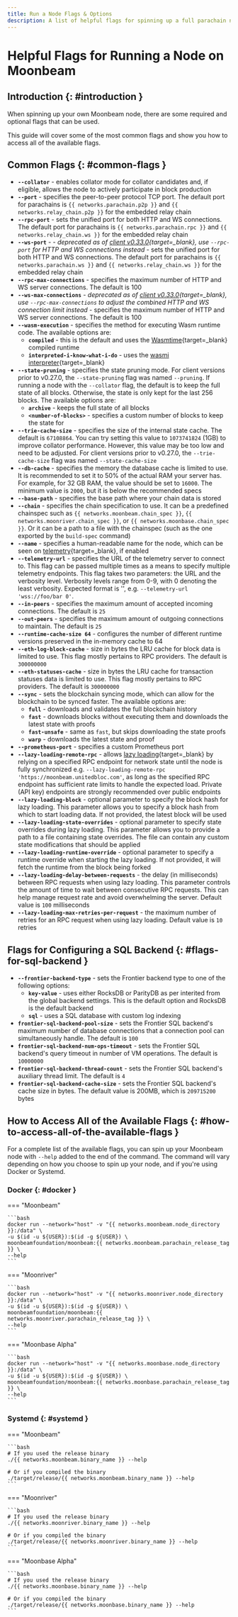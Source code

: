 ```yaml
---
title: Run a Node Flags & Options
description: A list of helpful flags for spinning up a full parachain node on Moonbeam. Also learn how to access all of the flags available for node operators.
---
```


# Helpful Flags for Running a Node on Moonbeam

## Introduction {: #introduction }

When spinning up your own Moonbeam node, there are some required and optional flags that can be used.

This guide will cover some of the most common flags and show you how to access all of the available flags.

## Common Flags {: #common-flags }

- **`--collator`** - enables collator mode for collator candidates and, if eligible, allows the node to actively participate in block production
- **`--port`** - specifies the peer-to-peer protocol TCP port. The default port for parachains is `{{ networks.parachain.p2p }}` and `{{ networks.relay_chain.p2p }}` for the embedded relay chain
- **`--rpc-port`** - sets the unified port for both HTTP and WS connections. The default port for parachains is `{{ networks.parachain.rpc }}` and `{{ networks.relay_chain.ws }}` for the embedded relay chain
- **`--ws-port`** - - *deprecated as of [client v0.33.0](https://github.com/moonbeam-foundation/moonbeam/releases/tag/v0.33.0){target=\_blank}, use `--rpc-port` for HTTP and WS connections instead* - sets the unified port for both HTTP and WS connections. The default port for parachains is `{{ networks.parachain.ws }}`  and `{{ networks.relay_chain.ws }}` for the embedded relay chain
- **`--rpc-max-connections`** - specifies the maximum number of HTTP and WS server connections. The default is 100
- **`--ws-max-connections`** - *deprecated as of [client v0.33.0](https://github.com/moonbeam-foundation/moonbeam/releases/tag/v0.33.0){target=\_blank}, use `--rpc-max-connections` to adjust the combined HTTP and WS connection limit instead* - specifies the maximum number of HTTP and WS server connections. The default is 100
- **`--wasm-execution`** - specifies the method for executing Wasm runtime code. The available options are:
    - **`compiled`** - this is the default and uses the [Wasmtime](https://github.com/paritytech/wasmtime){target=\_blank} compiled runtime
    - **`interpreted-i-know-what-i-do`** - uses the [wasmi interpreter](https://github.com/wasmi-labs/wasmi){target=\_blank}
- **`--state-pruning`** - specifies the state pruning mode. For client versions prior to v0.27.0, the `--state-pruning` flag was named `--pruning`. If running a node with the `--collator` flag, the default is to keep the full state of all blocks. Otherwise, the state is only kept for the last 256 blocks. The available options are:
    - **`archive`** - keeps the full state of all blocks
    - **`<number-of-blocks>`** - specifies a custom number of blocks to keep the state for
- **`--trie-cache-size`** - specifies the size of the internal state cache. The default is `67108864`. You can try setting this value to `1073741824` (1GB) to improve collator performance. However, this value may be too low and need to be adjusted. For client versions prior to v0.27.0, the `--trie-cache-size` flag was named `--state-cache-size`
- **`--db-cache`** - specifies the memory the database cache is limited to use. It is recommended to set it to 50% of the actual RAM your server has. For example, for 32 GB RAM, the value should be set to `16000`. The minimum value is `2000`, but it is below the recommended specs
- **`--base-path`** - specifies the base path where your chain data is stored
- **`--chain`** - specifies the chain specification to use. It can be a predefined chainspec such as `{{ networks.moonbeam.chain_spec }}`, `{{ networks.moonriver.chain_spec }}`, or `{{ networks.moonbase.chain_spec }}`. Or it can be a path to a file with the chainspec (such as the one exported by the `build-spec` command)
- **`--name`** - specifies a human-readable name for the node, which can be seen on [telemetry](https://telemetry.polkadot.io){target=\_blank}, if enabled
- **`--telemetry-url`** - specifies the URL of the telemetry server to connect to. This flag can be passed multiple times as a means to specify multiple telemetry endpoints. This flag takes two parameters: the URL and the verbosity level. Verbosity levels range from 0-9, with 0 denoting the least verbosity. Expected format is '<URL VERBOSITY>', e.g. `--telemetry-url 'wss://foo/bar 0'`.
- **`--in-peers`** - specifies the maximum amount of accepted incoming connections. The default is `25`
- **`--out-peers`** - specifies the maximum amount of outgoing connections to maintain. The default is `25`
- **`--runtime-cache-size 64`** - configures the number of different runtime versions preserved in the in-memory cache to 64
- **`--eth-log-block-cache`** - size in bytes the LRU cache for block data is limited to use. This flag mostly pertains to RPC providers. The default is `300000000`
- **`--eth-statuses-cache`** - size in bytes the LRU cache for transaction statuses data is limited to use. This flag mostly pertains to RPC providers. The default is `300000000`
- **`--sync`** - sets the blockchain syncing mode, which can allow for the blockchain to be synced faster. The available options are:
    - **`full`** - downloads and validates the full blockchain history
    - **`fast`** - downloads blocks without executing them and downloads the latest state with proofs
    - **`fast-unsafe`** - same as `fast`, but skips downloading the state proofs
    - **`warp`** - downloads the latest state and proof
- **`--prometheus-port`** - specifies a custom Prometheus port
- **`--lazy-loading-remote-rpc`** - allows [lazy loading](/node-operators/networks/run-a-node/overview/#lazy-loading){target=\_blank} by relying on a specified RPC endpoint for network state until the node is fully synchronized e.g. `--lazy-loading-remote-rpc 'https://moonbeam.unitedbloc.com'`, as long as the specified RPC endpoint has sufficient rate limits to handle the expected load. Private (API key) endpoints are strongly recommended over public endpoints
- **`--lazy-loading-block`** - optional parameter to specify the block hash for lazy loading. This parameter allows you to specify a block hash from which to start loading data. If not provided, the latest block will be used
- **`--lazy-loading-state-overrides`** - optional parameter to specify state overrides during lazy loading. This parameter allows you to provide a path to a file containing state overrides. The file can contain any custom state modifications that should be applied
- **`--lazy-loading-runtime-override`** - optional parameter to specify a runtime override when starting the lazy loading. If not provided, it will fetch the runtime from the block being forked
- **`--lazy-loading-delay-between-requests`** - the delay (in milliseconds) between RPC requests when using lazy loading. This parameter controls the amount of time to wait between consecutive RPC requests. This can help manage request rate and avoid overwhelming the server. Default value is `100` milliseconds
- **`--lazy-loading-max-retries-per-request`** - the maximum number of retries for an RPC request when using lazy loading. Default value is `10` retries

## Flags for Configuring a SQL Backend {: #flags-for-sql-backend }

- **`--frontier-backend-type`** - sets the Frontier backend type to one of the following options:
    - **`key-value`** - uses either RocksDB or ParityDB as per interited from the global backend settings. This is the default option and RocksDB is the default backend
    - **`sql`** - uses a SQL database with custom log indexing
- **`frontier-sql-backend-pool-size`** - sets the Frontier SQL backend's maximum number of database connections that a connection pool can simultaneously handle. The default is `100`
- **`frontier-sql-backend-num-ops-timeout`** - sets the Frontier SQL backend's query timeout in number of VM operations. The default is `10000000`
- **`frontier-sql-backend-thread-count`** - sets the Frontier SQL backend's auxiliary thread limit. The default is `4`
- **`frontier-sql-backend-cache-size`** - sets the Frontier SQL backend's cache size in bytes. The default value is 200MB, which is `209715200` bytes

## How to Access All of the Available Flags {: #how-to-access-all-of-the-available-flags }

For a complete list of the available flags, you can spin up your Moonbeam node with `--help` added to the end of the command. The command will vary depending on how you choose to spin up your node, and if you're using Docker or Systemd.

### Docker {: #docker }

=== "Moonbeam"

    ```bash
    docker run --network="host" -v "{{ networks.moonbeam.node_directory }}:/data" \
    -u $(id -u ${USER}):$(id -g ${USER}) \
    moonbeamfoundation/moonbeam:{{ networks.moonbeam.parachain_release_tag }} \
    --help
    ```

=== "Moonriver"

    ```bash
    docker run --network="host" -v "{{ networks.moonriver.node_directory }}:/data" \
    -u $(id -u ${USER}):$(id -g ${USER}) \
    moonbeamfoundation/moonbeam:{{ networks.moonriver.parachain_release_tag }} \
    --help
    ```

=== "Moonbase Alpha"

    ```bash
    docker run --network="host" -v "{{ networks.moonbase.node_directory }}:/data" \
    -u $(id -u ${USER}):$(id -g ${USER}) \
    moonbeamfoundation/moonbeam:{{ networks.moonbase.parachain_release_tag }} \
    --help
    ```

### Systemd {: #systemd }

=== "Moonbeam"

    ```bash
    # If you used the release binary
    ./{{ networks.moonbeam.binary_name }} --help

    # Or if you compiled the binary
    ./target/release/{{ networks.moonbeam.binary_name }} --help
    ```

=== "Moonriver"

    ```bash
    # If you used the release binary
    ./{{ networks.moonriver.binary_name }} --help

    # Or if you compiled the binary
    ./target/release/{{ networks.moonriver.binary_name }} --help
    ```

=== "Moonbase Alpha"

    ```bash
    # If you used the release binary
    ./{{ networks.moonbase.binary_name }} --help

    # Or if you compiled the binary
    ./target/release/{{ networks.moonbase.binary_name }} --help
    ```
